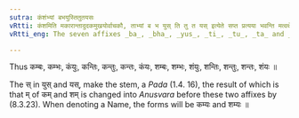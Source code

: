 ```yaml
---
sutra: कंशंभ्यां बभयुस्तितुतयसः
vRtti: कंशमिति मकारान्तादुदकमुखयोर्वाचकौ, ताभ्यां ब भ युस् ति तु त यस् इत्येते सप्त प्रत्यया भवन्ति मत्वर्थे ॥
vRtti_eng: The seven affixes _ba_, _bha_, _yus_, _ti_, _tu_, _ta_ and _yas_, come in the sense of _matup_, after कम् 'water and happiness', and शम् 'happiness'.

---
```

Thus कम्बः, कम्भः, कंयुः, कन्तिः, कन्तुः, कन्तः, कंयः, शम्बः, शम्भः, शंयुः, शन्तिः, शन्तुः, शन्तः, शंयः ॥

The स् in युस् and यस्, make the stem, a _Pada_ (1.4. 16), the result of which is that म् of कम् and शम् is changed into _Anusvara_ before these two affixes by (8.3.23). When denoting a Name, the forms will be कम्यः and शम्यः ॥